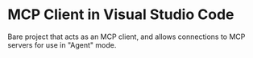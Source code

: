 # MCP Client in Visual Studio Code

Bare project that acts as an MCP client, and allows connections to MCP servers for use in "Agent" mode.
